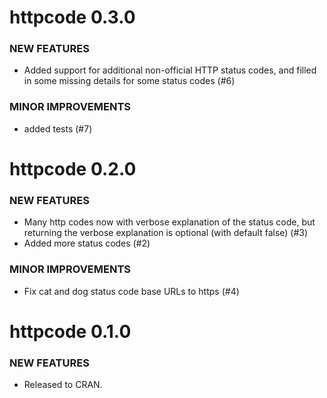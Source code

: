 httpcode 0.3.0
==============

### NEW FEATURES

* Added support for additional non-official HTTP status codes, and filled in some missing details for some status codes (#6)

### MINOR IMPROVEMENTS

* added tests (#7)


httpcode 0.2.0
==============

### NEW FEATURES

* Many http codes now with verbose explanation of the status code, but 
returning the verbose explanation is optional (with default false) (#3)
* Added more status codes (#2)

### MINOR IMPROVEMENTS

* Fix cat and dog status code base URLs to https (#4)


httpcode 0.1.0
==============

### NEW FEATURES

* Released to CRAN.
